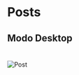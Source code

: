 # Posts

## Modo Desktop
#
![Post](https://user-images.githubusercontent.com/101817225/173127076-db0b5315-6052-4fce-9f1e-31bb493dfe4e.jpg)
